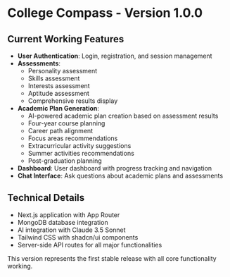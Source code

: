 # College Compass - Version 1.0.0

## Current Working Features

- **User Authentication**: Login, registration, and session management
- **Assessments**: 
  - Personality assessment
  - Skills assessment
  - Interests assessment
  - Aptitude assessment
  - Comprehensive results display
- **Academic Plan Generation**: 
  - AI-powered academic plan creation based on assessment results
  - Four-year course planning
  - Career path alignment
  - Focus areas recommendations
  - Extracurricular activity suggestions
  - Summer activities recommendations
  - Post-graduation planning
- **Dashboard**: User dashboard with progress tracking and navigation
- **Chat Interface**: Ask questions about academic plans and assessments

## Technical Details

- Next.js application with App Router
- MongoDB database integration
- AI integration with Claude 3.5 Sonnet
- Tailwind CSS with shadcn/ui components
- Server-side API routes for all major functionalities

This version represents the first stable release with all core functionality working. 